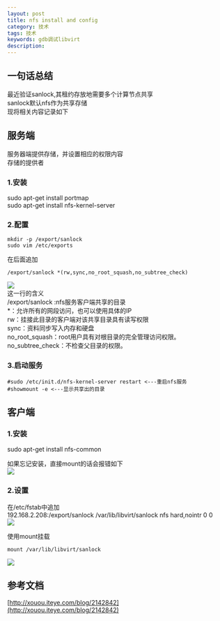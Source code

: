 ```yaml
---
layout: post
title: nfs install and config
category: 技术
tags: 技术
keywords: gdb调试libvirt
description: 
---
```


## 一句话总结 ##

最近验证sanlock,其租约存放地需要多个计算节点共享  
sanlock默认nfs作为共享存储  
现将相关内容记录如下

## 服务端 ##

服务器端提供存储，并设置相应的权限内容  
存储的提供者  

### 1.安装 ###

sudo apt-get install portmap  
sudo apt-get install nfs-kernel-server  

### 2.配置 ###

    mkdir -p /export/sanlock
    sudo vim /etc/exports  

在后面追加

    /export/sanlock *(rw,sync,no_root_squash,no_subtree_check)

![](http://i.imgur.com/2PyAUNY.png)  
这一行的含义  
/export/sanlock :nfs服务客户端共享的目录  
*：允许所有的网段访问，也可以使用具体的IP  
rw：挂接此目录的客户端对该共享目录具有读写权限  
sync：资料同步写入内存和硬盘  
no_root_squash：root用户具有对根目录的完全管理访问权限。  
no_subtree_check：不检查父目录的权限。  

### 3.启动服务 ###

    #sudo /etc/init.d/nfs-kernel-server restart <---重启nfs服务
    #showmount -e <---显示共享出的目录

## 客户端 ##

### 1.安装 ###

sudo apt-get install nfs-common

如果忘记安装，直接mount的话会报错如下  
![](http://i.imgur.com/psf2IDR.png)

### 2.设置 ###

在/etc/fstab中追加  
192.168.2.208:/export/sanlock /var/lib/libvirt/sanlock nfs hard,nointr 0 0  
![](http://i.imgur.com/ZR7NKUb.png)  

使用mount挂载

`mount /var/lib/libvirt/sanlock ` 

![](http://i.imgur.com/oI082pC.png)

## 参考文档 ##

[http://xouou.iteye.com/blog/2142842](http://xouou.iteye.com/blog/2142842)